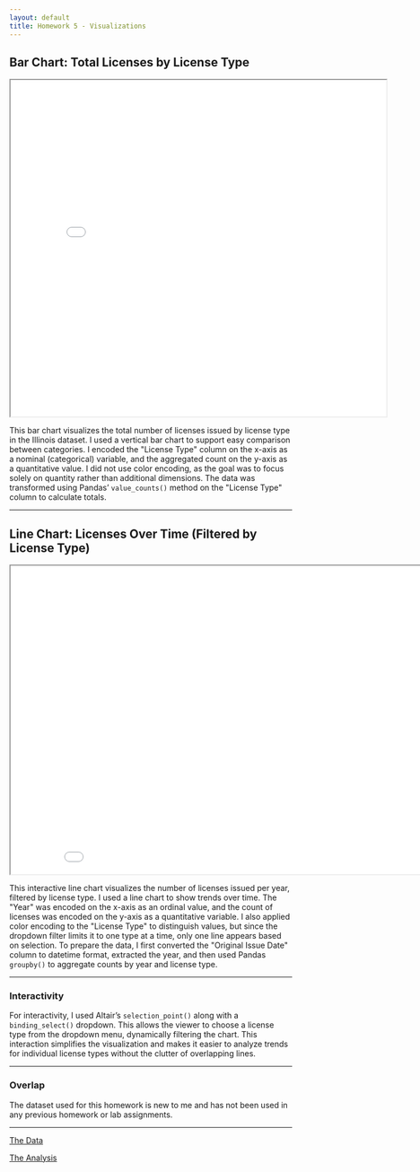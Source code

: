```yaml
---
layout: default
title: Homework 5 - Visualizations
---
```


## Bar Chart: Total Licenses by License Type

<iframe src="bar_chart.html" width="670" height="600"></iframe>

This bar chart visualizes the total number of licenses issued by license type in the Illinois dataset. I used a vertical bar chart to support easy comparison between categories. I encoded the "License Type" column on the x-axis as a nominal (categorical) variable, and the aggregated count on the y-axis as a quantitative value. I did not use color encoding, as the goal was to focus solely on quantity rather than additional dimensions. The data was transformed using Pandas’ `value_counts()` method on the "License Type" column to calculate totals.

---

## Line Chart: Licenses Over Time (Filtered by License Type)

<iframe src="line_chart.html" width="880" height="550"></iframe>

This interactive line chart visualizes the number of licenses issued per year, filtered by license type. I used a line chart to show trends over time. The "Year" was encoded on the x-axis as an ordinal value, and the count of licenses was encoded on the y-axis as a quantitative variable. I also applied color encoding to the "License Type" to distinguish values, but since the dropdown filter limits it to one type at a time, only one line appears based on selection. To prepare the data, I first converted the "Original Issue Date" column to datetime format, extracted the year, and then used Pandas `groupby()` to aggregate counts by year and license type.

---

### Interactivity

For interactivity, I used Altair’s `selection_point()` along with a `binding_select()` dropdown. This allows the viewer to choose a license type from the dropdown menu, dynamically filtering the chart. This interaction simplifies the visualization and makes it easier to analyze trends for individual license types without the clutter of overlapping lines.

---

### Overlap

The dataset used for this homework is new to me and has not been used in any previous homework or lab assignments.

---

<p><a href="https://raw.githubusercontent.com/UIUC-iSchool-DataViz/is445_data/main/licenses_fall2022.csv">The Data</a></p>
<p><a href="https://github.com/Aanchal123/Aanchal123.github.io/blob/main/hw5/Workbook.ipynb">The Analysis</a></p>
